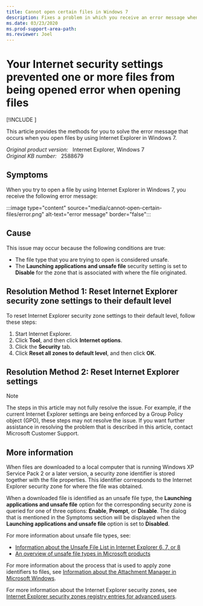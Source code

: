 ```yaml
---
title: Cannot open certain files in Windows 7 
description: Fixes a problem in which you receive an error message when you try to open .exe files by using Internet Explorer in Windows 7.
ms.date: 03/23/2020
ms.prod-support-area-path: 
ms.reviewer: Joel
---
```

# Your Internet security settings prevented one or more files from being opened error when opening files

[!INCLUDE [](../includes/browsers-important.md)]

This article provides the methods for you to solve the error message that occurs when you open files by using Internet Explorer in Windows 7.

_Original product version:_ &nbsp; Internet Explorer, Windows 7  
_Original KB number:_ &nbsp; 2588679

## Symptoms

When you try to open a file by using Internet Explorer in Windows 7, you receive the following error message:

:::image type="content" source="media/cannot-open-certain-files/error.png" alt-text="error message" border="false":::

## Cause

This issue may occur because the following conditions are true:

- The file type that you are trying to open is considered unsafe.
- The **Launching applications and unsafe file** security setting is set to **Disable** for the zone that is associated with where the file originated.

## Resolution Method 1: Reset Internet Explorer security zone settings to their default level

To reset Internet Explorer security zone settings to their default level, follow these steps:

1. Start Internet Explorer.
2. Click **Tool**, and then click **Internet options**.
3. Click the **Security** tab.
4. Click **Reset all zones to default level**, and then click **OK**.

## Resolution Method 2: Reset Internet Explorer settings

> [!NOTE]
> The steps in this article may not fully resolve the issue. For example, if the current Internet Explorer settings are being enforced by a Group Policy object (GPO), these steps may not resolve the issue. If you want further assistance in resolving the problem that is described in this article, contact Microsoft Customer Support.

## More information

When files are downloaded to a local computer that is running Windows XP Service Pack 2 or a later version, a security zone identifier is stored together with the file properties. This identifier corresponds to the Internet Explorer security zone for where the file was obtained.

When a downloaded file is identified as an unsafe file type, the **Launching applications and unsafe file** option for the corresponding security zone is queried for one of three options: **Enable**, **Prompt**, or **Disable**. The dialog that is mentioned in the Symptoms section will be displayed when the **Launching applications and unsafe file** option is set to **Disabled**.

For more information about unsafe file types, see:

- [Information about the Unsafe File List in Internet Explorer 6, 7, or 8](https://support.microsoft.com/help/291369)
- [An overview of unsafe file types in Microsoft products](https://support.microsoft.com/help/925330)

For more information about the process that is used to apply zone identifiers to files, see [Information about the Attachment Manager in Microsoft Windows](https://support.microsoft.com/help/883260).

For more information about the Internet Explorer security zones, see [Internet Explorer security zones registry entries for advanced users](https://support.microsoft.com/help/182569).

